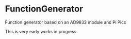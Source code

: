 # FunctionGenerator
Function generator based on an AD9833 module and Pi Pico

This is very early works in progress.
